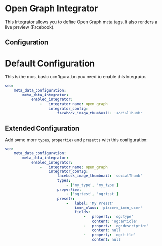 # Open Graph Integrator
This Integrator allows you to define Open Graph meta tags.
It also renders a live preview (Facebook).

## Configuration

# Default Configuration
This is the most basic configuration you need to enable this integrator.

```yaml
seo:
    meta_data_configuration:
        meta_data_integrator:
            enabled_integrator:
                -   integrator_name: open_graph
                    integrator_config:
                        facebook_image_thumbnail: 'socialThumb'
```

## Extended Configuration
Add some more `types`, `properties` and `presetts` with this configuration:

```yaml
seo:
    meta_data_configuration:
        meta_data_integrator:
            enabled_integrator:
                -   integrator_name: open_graph
                    integrator_config:
                        facebook_image_thumbnail: 'socialThumb'
                        types:
                            - ['my_type', 'my_type']
                        properties:
                            - ['og:test', 'og:test']
                        presets:
                            -   label: 'My Preset'
                                icon_class: 'pimcore_icon_user'
                                fields:
                                    -   property: 'og:type'
                                        content: 'og:article'
                                    -   property: 'og:description'
                                        content: null
                                    -   property: 'og:title'
                                        content: null
```
